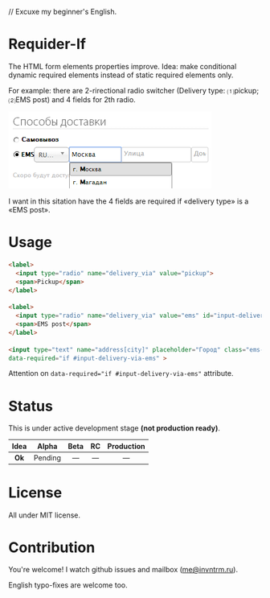 // Excuxe my beginner's English.

# Requider-If

The HTML form elements properties improve.
Idea: make conditional dynamic required elements instead of static required elements only.

For example: there are 2-rirectional radio switcher (Delivery type: ⑴pickup; ⑵EMS post) and 4 fields for 2th radio.

![Form example](/required-if-example.png)

I want in this sitation have the 4 fields are required if «delivery type» is a «EMS post».

# Usage

```html
<label>
  <input type="radio" name="delivery_via" value="pickup">
  <span>Pickup</span>
</label>

<label>
  <input type="radio" name="delivery_via" value="ems" id="input-delivery-via-ems" checked>
  <span>EMS post</span>
</label>

<input type="text" name="address[city]" placeholder="Город" class="ems-calc"
data-required="if #input-delivery-via-ems" >
```

Attention on `data-required="if #input-delivery-via-ems"` attribute.

# Status

This is under active development stage **(not production ready)**.


| **Idea** | Alpha | Beta | RC | Production |
|:--------:|:-----:|:----:|:--:|:----------:|
|  **Ok**  |Pending|  —   |  — |      —     |

# License

All under MIT license.

# Contribution

You're welcome!
I watch github issues and mailbox (me@invntrm.ru).

English typo-fixes are welcome too.
